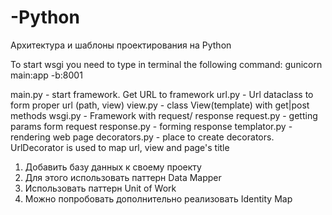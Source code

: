 # -Python
Архитектура и шаблоны проектирования на Python

To start wsgi you need to type in terminal the following command:
gunicorn main:app -b:8001

main.py - start framework. Get URL to framework
url.py - Url dataclass to form proper url (path, view)
view.py - class View(template) with get|post methods
wsgi.py - Framework with request/ response
request.py - getting params form request
response.py - forming response 
templator.py - rendering web page
decorators.py - place to create decorators. UrlDecorator is used to map url, view and page's title

1. Добавить базу данных к своему проекту
2. Для этого использовать паттерн Data Mapper
3. Использовать паттерн Unit of Work
4. Можно попробовать дополнительно реализовать Identity Map